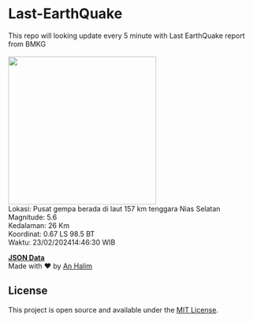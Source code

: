 # Last-EarthQuake
This repo will looking update every 5 minute with Last EarthQuake report from BMKG
<br>
<br>
<img src="https://static.bmkg.go.id/20240223144630.mmi.jpg" width="300"/>
<br>
Lokasi: Pusat gempa berada di laut 157 km tenggara Nias Selatan <br>
Magnitude: 5.6 <br>
Kedalaman: 26 Km <br>
Koordinat: 0.67 LS 98.5 BT <br>
Waktu: 23/02/202414:46:30 WIB <br>

<a href="./data/data.json">**JSON Data**</a>
<br>
Made with ❤️ by <a href="https://github.com/an-halim">An Halim</a>
## License

This project is open source and available under the [MIT License](LICENSE).
